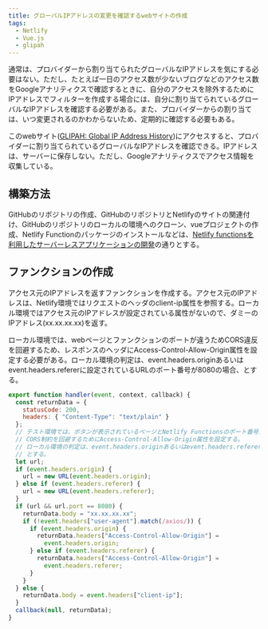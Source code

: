 ```yaml
---
title: グローバルIPアドレスの変更を確認するwebサイトの作成
tags:
  - Netlify
  - Vue.js
  - glipah
---
```


通常は、プロバイダーから割り当てられたグローバルなIPアドレスを気にする必要はない。ただし、たとえば一日のアクセス数が少ないブログなどのアクセス数をGoogleアナリティクスで確認するときに、自分のアクセスを除外するためにIPアドレスでフィルターを作成する場合には、自分に割り当てられているグローバルなIPアドレスを確認する必要がある。また、プロバイダーからの割り当ては、いつ変更されるのかわからないため、定期的に確認する必要もある。

このwebサイト([GLIPAH: Global IP Address History](https://glipah.netlify.app/))にアクセスすると、プロバイダーに割り当てられているグローバルなIPアドレスを確認できる。IPアドレスは、サーバーに保存しない。ただし、Googleアナリティクスでアクセス情報を収集している。

## 構築方法

GitHubのリポジトリの作成、GitHubのリポジトリとNetlifyのサイトの関連付け、GitHubのリポジトリのローカルの環境へのクローン、vueプロジェクトの作成、Netlify Functionのパッケージのインストールなどは、[Netlify functionsを利用したサーバーレスアプリケーションの開発](https://omoitsuki.netlify.app/2020/04/17/functions/)の通りとする。

## ファンクションの作成

アクセス元のIPアドレスを返すファンクションを作成する。アクセス元のIPアドレスは、Netlify環境ではリクエストのヘッダのclient-ip属性を参照する。ローカル環境ではアクセス元のIPアドレスが設定されている属性がないので、ダミーのIPアドレス(xx.xx.xx.xx)を返す。

ローカル環境では、webページとファンクションのポートが違うためCORS違反を回避するため、レスポンスのヘッダにAccess-Control-Allow-Origin属性を設定する必要がある。ローカル環境の判定は、event.headers.originあるいはevent.headers.refererに設定されているURLのポート番号が8080の場合、とする。

```javascript
export function handler(event, context, callback) {
  const returnData = {
    statusCode: 200,
    headers: { "Content-Type": "text/plain" }
  };
  // テスト環境では、ボタンが表示されているページとNetlify Functionsのポート番号が違うためCORS制約に違反する。
  // CORS制約を回避するためにAccess-Control-Allow-Origin属性を設定する。
  // ローカル環境の判定は、event.headers.originあるいはevent.headers.refererに設定されているURLのポート番号が8080の場合、
  // とする。
  let url;
  if (event.headers.origin) {
    url = new URL(event.headers.origin);
  } else if (event.headers.referer) {
    url = new URL(event.headers.referer);
  }
  if (url && url.port == 8080) {
    returnData.body = "xx.xx.xx.xx";
    if (!event.headers["user-agent"].match(/axios/)) {
      if (event.headers.origin) {
        returnData.headers["Access-Control-Allow-Origin"] =
          event.headers.origin;
      } else if (event.headers.referer) {
        returnData.headers["Access-Control-Allow-Origin"] =
          event.headers.referer;
      }
    }
  } else {
    returnData.body = event.headers["client-ip"];
  }
  callback(null, returnData);
}
```
